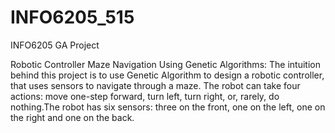 # INFO6205_515
INFO6205 GA Project

Robotic Controller Maze Navigation Using Genetic Algorithms:
The intuition behind this project is to use Genetic Algorithm to design a robotic controller, that uses sensors to navigate through a maze. The robot can take four actions: move one-step forward, turn left, turn right, or, rarely, do nothing.The robot has six sensors: three on the front, one on the left, one on the right and one on the back.
